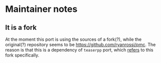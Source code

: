 # Maintainer notes

## It is a fork

At the moment this port is using the sources of a fork(?), while the original(?) repository seems to be <https://github.com/ryanrossi/pmc>. The reason is that this is a dependency of `teaserpp` port, which [refers](https://github.com/MIT-SPARK/TEASER-plusplus/blob/9ca20d9b52fcb631e7f8c9e3cc55c5ba131cc4e6/cmake/pmc.CMakeLists.txt.in#L8) to this fork specifically.

